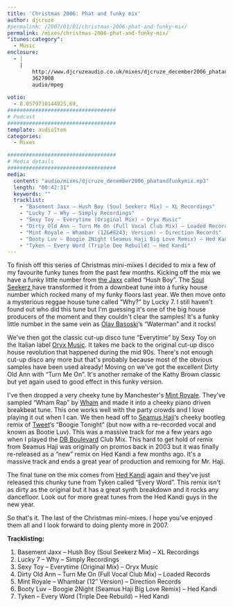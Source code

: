 ```yaml
---
title: 'Christmas 2006: Phat and funky mix'
author: djcruze
#permalink: /2007/01/01/christmas-2006-phat-and-funky-mix/
permalink: /mixes/christmas-2006-phat-and-funky-mix/
"itunes:category":
  - Music
enclosure:
  - |
    |
        http://www.djcruzeaudio.co.uk/mixes/djcruze_december2006_phatandfunkymix.mp3
        3627008
        audio/mpeg
        
votio:
  - 8.0579710144925,69,
###################################
# Podcast
###################################
template: audioItem
categories:
  - Mixes

###################################
# Media details
###################################
media:
  content: "audio/mixes/djcruze_december2006_phatandfunkymix.mp3"
  length: "00:42:31"
  keywords: ""
  tracklist:
    - "Basement Jaxx – Hush Boy (Soul Seekerz Mix) – XL Recordings"
    - "Lucky 7 – Why – Simply Recordings"
    - "Sexy Toy – Everytime (Original Mix) – Oryx Music"
    - "Dirty Old Ann – Turn Me On (Full Vocal Club Mix) – Loaded Records"
    - "Mint Royale – Whambar (12&#8243; Version) – Direction Records"
    - "Booty Luv – Boogie 2Night (Seamus Haji Big Love Remix) – Hed Kandi"
    - "Tyken – Every Word (Triple Dee Rebuild) – Hed Kandi"
---
```


To finish off this series of Christmas mini-mixes I decided to mix a few of my favourite funky tunes from the past few months. Kicking off the mix we have a funky little number from [the Jaxx][1] called &#8220;Hush Boy&#8221;. The [Soul Seekerz ][2]have transformed it from a downbeat tune into a funky house number which rocked many of my funky floors last year. We then move onto a mysterious reggae house tune called &#8220;Why?&#8221; by Lucky 7. I still haven't found out who did this tune but I'm guessing it's one of the big house producers of the moment and they couldn't clear the samples! It's a funky little number in the same vein as [Olav Basoski][3]&#8216;s &#8220;Waterman&#8221; and it rocks!

We've then got the classic cut-up disco tune &#8220;Everytime&#8221; by Sexy Toy on the Italian label [Oryx Music][4]. It takes me back to the original cut-up disco house revolution that happened during the mid 90s. There's not enough cut-up disco any more but that's probably because most of the obvious samples have been used already! Moving on we've got the excellent Dirty Old Ann with &#8220;Turn Me On&#8221;. It's another remake of the Kathy Brown classic but yet again used to good effect in this funky version.

I've then dropped a very cheeky tune by Manchester's [Mint Royale][5]. They've sampled &#8220;Wham Rap&#8221; by [Wham][6] and made it into a cheeky piano driven breakbeat tune. This one works well with the party crowds and I love playing it out when I can. We then head off to [Seamus Haji][7]&#8216;s cheeky bootleg remix of [Tweet][8]&#8216;s &#8220;Boogie Tonight&#8221; (but now with a re-recorded vocal and known as Bootie Luv). This was a massive track for me a few years ago when I played the [DB Boulevard][9] Club Mix. This hard to get hold of remix from Seamus Haji was originally on promos back in 2003 but it was finally re-released as a &#8220;new&#8221; remix on Hed Kandi a few months ago. It's a massive track and ends a great year of production and remixing for Mr. Haji.

The final tune on the mix comes from [Hed Kandi][10] again and they've just released this chunky tune from Tyken called &#8220;Every Word&#8221;. This remix isn't as dirty as the original but it has a great synth breakdown and it rocks any dancefloor. Look out for more great tunes from the Hed Kandi guys in the new year.

So that's it. The last of the Christmas mini-mixes. I hope you've enjoyed them all and I look forward to doing plenty more in 2007.

**Tracklisting:**

  1. Basement Jaxx – Hush Boy (Soul Seekerz Mix) – XL Recordings
  2. Lucky 7 – Why – Simply Recordings
  3. Sexy Toy – Everytime (Original Mix) – Oryx Music
  4. Dirty Old Ann – Turn Me On (Full Vocal Club Mix) – Loaded Records
  5. Mint Royale – Whambar (12&#8243; Version) – Direction Records
  6. Booty Luv – Boogie 2Night (Seamus Haji Big Love Remix) – Hed Kandi
  7. Tyken – Every Word (Triple Dee Rebuild) – Hed Kandi

<div style="clear:both;">
</div>

 [1]: http://www.basementjaxx.co.uk/
 [2]: http://www.soulseekerz.com/
 [3]: http://www.olavbasoski.nl/
 [4]: http://www.oryxmusic.com/
 [5]: http://www.mint-royale.com/
 [6]: http://www.georgemichael.com/
 [7]: http://www.biglovemusic.co.uk/
 [8]: http://www.atlanticrecords.com/tweet
 [9]: http://www.dbboulevard.it/
 [10]: http://www.hedkandi.com/